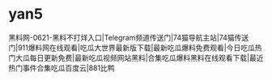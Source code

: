 # yan5
黑料网-0621-黑料不打烊入口|Telegram频道传送门|74猫导航主站|74猫传送门|911爆料网在线观看|吃瓜大世界最新版下载|最新吃瓜爆料免费观看|今日吃瓜热门大瓜每日更新免费|最新吃瓜视频网站黑料|合集吃瓜爆料黑料在线观看下载|最近热门事件合集吃瓜百度云|881比鸭
